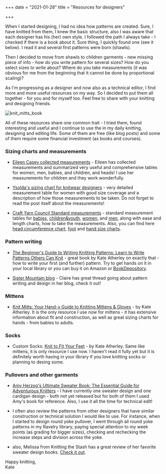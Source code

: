 +++
date = "2021-01-28"
title = "Resources for designers"

+++

When I started designing, I had no idea how patterns are created. Sure, I have knitted from them, I knew the basic structure, also I was aware that each designer has his (her) own style. I followed the path I always take - I checked if there is a book about it. Sure thing, I quickly found one (see it below). I read it and several first patterns were born (shawls).

<!--more-->

Then I decided to move from shawls to children garments - new missing piece of info - how do you write pattern for several sizes? How do you select sizes to write about? Where do you take measurements (it was obvious for me from the beginning that it cannot be done by proportional scaling)? 

As I'm progressing as a designer and now also as a technical editor, I find more and more useful resources on my way. So I decided to put them all together - for you and for myself too. Feel free to share with your knitting and designing friends.

![knit_mitts_book](../images/knit_mitts_book.webp)

All of these resources share one common trait - I tried them, found interesting and useful and I continue to use the in my daily knitting, designing and editing life. Some of them are free (like blog posts) and some of them require some financial investment (as books and courses).

### Sizing charts and measurements
* [Eileen Casey collected measurements](http://www.eileencaseycreations.com/measurements/) - Eileen has collected measurements and summarized very useful and comprehensive tables for women, men, babies, and children, and heads! I use her measurements for children and they work wonderfully.

* [Ysolda's sizing chart for knitwear designers](https://ysolda.com/blogs/journal/ysolda-s-sizing-chart-for-knitwear-designers?_pos=2&_sid=247c52035&_ss=r) - very detailed measurement table for women with good size coverage and a description of how those measurements to be taken. Do not forget to read the post itself about the measurements!

* [Craft Yarn Council Standard measurements](https://www.craftyarncouncil.com/standards/body-sizing) - standard measurement tables for [babies](https://www.craftyarncouncil.com/standards/baby-size-chart), [children&youth](https://www.craftyarncouncil.com/standards/child-youth-sizes), [women](https://www.craftyarncouncil.com/standards/woman-size), and [men](https://www.craftyarncouncil.com/standards/man-size), along with ease and length charts, how to take the measurements. Also, you can find here [head circumference chart](https://www.craftyarncouncil.com/standards/head-circumference-chart), [foot](https://www.craftyarncouncil.com/standards/foot-size-charts) and [hand size charts](https://www.craftyarncouncil.com/standards/hand-size-charts).

### Pattern writing

* [The Beginner's Guide to Writing Knitting Patterns: Learn to Write Patterns Others Can Knit](https://www.amazon.com/Beginners-Guide-Writing-Knitting-Patterns-ebook/dp/B01ENYMB6E/ref=sr_1_1?dchild=1&keywords=The+Beginner%27s+Guide+to+Writing+Knitting+Patterns%3A+Learn+to+Write+Patterns+Others+Can+Knit&qid=1611588952&sr=8-1) - great book by Kate Atherley on exactly that - how to write your first (and further) pattern. Try to get hands on it in your local library or you can buy it on Amazon or [BookDepository](https://www.bookdepository.com/Writing-Knitting-Patterns/9781632504340).

* [Sister Mountain blog](https://www.sistermountain.com/blog/tag/knitting+pattern+design) - Claire has great thread going about pattern writing and design in her blog, check it out! 

### Mittens

* [Knit Mitts: Your Hand-y Guide to Knitting Mittens & Gloves](https://www.amazon.com/Knit-Mitts-Hand-y-Knitting-Mittens/dp/1632504928/ref=sr_1_5?crid=3GBPHF7Q4YYZZ&dchild=1&keywords=kate+atherley&qid=1611589650&s=digital-text&sprefix=kate+ather%2Cdigital-text%2C246&sr=1-5-catcorr) - by Kate Atherley. It is the only resource I use now for mittens - it has extensive information about fit and construction, as well as great sizing charts for hands - from babies to adults.

### Socks

* Custom Socks: [Knit to Fit Your Feet](https://www.amazon.com/Custom-Socks-Knit-Your-Feet-ebook/dp/B011P6P9JO/ref=sr_1_2?crid=3GBPHF7Q4YYZZ&dchild=1&keywords=kate+atherley&qid=1611589650&s=digital-text&sprefix=kate+ather%2Cdigital-text%2C246&sr=1-2) - by Kate Atherley. Same like mittens, it is only resource I use now. I haven't read it fully yet but it is definitely worth having in your library if you love knitting socks or  planning to desing some.

### Pullovers and other garments

* [Amy Herzog's Ultimate Sweater Book: The Essential Guide for Adventurous Knitters](https://www.amazon.com/Amy-Herzogs-Ultimate-Sweater-Book-ebook/dp/B07BFTR3CF/ref=sr_1_1?crid=3BQJOOEKOLCRK&dchild=1&keywords=amy+herzog&qid=1611589146&s=digital-text&sprefix=amy+herzo%2Caps%2C256&sr=1-1) - I have currently one sweater design and one cardigan design - both not yet released but for both of them I used Amy's book for reference. Also, I use it all the time for technical edit!

* I often also review the patterns from other designers that have similar construction or technical solution I would like to use. For instance, when I started to design round yoke pullover, I went through all round yoke patterns in my Ravelry library, paying special attention to my week points (as grading for bigger sizes), checking and rechecking the increase steps and division across the yoke.

* also, Melissa from Knitting the Stash has a great review of her favorite sweater design books. [Check it out](https://www.youtube.com/watch?v=rIhICB1Ov3s).

Happy knitting,  
Kate